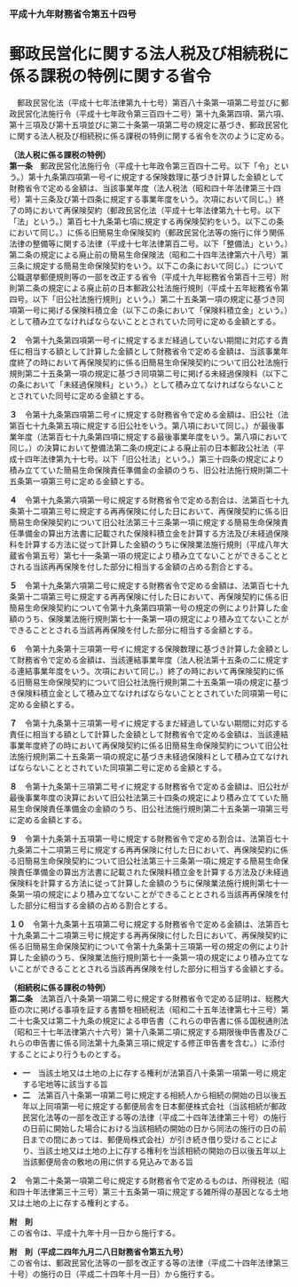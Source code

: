 ### 平成十九年財務省令第五十四号  
# 郵政民営化に関する法人税及び相続税に係る課税の特例に関する省令  
　郵政民営化法（平成十七年法律第九十七号）第百八十条第一項第二号並びに郵政民営化法施行令（平成十七年政令第三百四十二号）第十九条第四項、第六項、第十三項及び第十五項並びに第二十条第一項第二号の規定に基づき、郵政民営化に関する法人税及び相続税に係る課税の特例に関する省令を次のように定める。  
  
**（法人税に係る課税の特例）**  
**第一条**　郵政民営化法施行令（平成十七年政令第三百四十二号。以下「令」という。）第十九条第四項第一号イに規定する保険数理に基づき計算した金額として財務省令で定める金額は、当該事業年度（法人税法（昭和四十年法律第三十四号）第十三条及び第十四条に規定する事業年度をいう。次項において同じ。）終了の時において再保険契約（郵政民営化法（平成十七年法律第九十七号。以下「法」という。）第百七十九条第七項に規定する再保険契約をいう。以下この条において同じ。）に係る旧簡易生命保険契約（郵政民営化法等の施行に伴う関係法律の整備等に関する法律（平成十七年法律第百二号。以下「整備法」という。）第二条の規定による廃止前の簡易生命保険法（昭和二十四年法律第六十八号）第三条に規定する簡易生命保険契約をいう。以下この条において同じ。）について公職選挙郵便規則等の一部を改正する省令（平成十九年総務省令第百十三号）附則第二条の規定による廃止前の日本郵政公社法施行規則（平成十五年総務省令第四号。以下「旧公社法施行規則」という。）第二十五条第一項の規定に基づき同項第一号に掲げる保険料積立金（以下この条において「保険料積立金」という。）として積み立てなければならないこととされていた同号に定める金額とする。  
  
**２**　令第十九条第四項第一号イに規定するまだ経過していない期間に対応する責任に相当する額として計算した金額として財務省令で定める金額は、当該事業年度終了の時において再保険契約に係る旧簡易生命保険契約について旧公社法施行規則第二十五条第一項の規定に基づき同項第二号に掲げる未経過保険料（以下この条において「未経過保険料」という。）として積み立てなければならないこととされていた同号に定める金額とする。  
  
**３**　令第十九条第四項第二号イに規定する財務省令で定める金額は、旧公社（法第百七十九条第五項に規定する旧公社をいう。第八項において同じ。）が最後事業年度（法第百七十九条第四項に規定する最後事業年度をいう。第八項において同じ。）の決算において整備法第二条の規定による廃止前の日本郵政公社法（平成十四年法律第九十七号。以下「旧公社法」という。）第三十四条の規定により積み立てていた簡易生命保険責任準備金の金額のうち、旧公社法施行規則第二十五条第一項第三号に定める金額とする。  
  
**４**　令第十九条第六項第一号に規定する財務省令で定める割合は、法第百七十九条第十二項第三号に規定する再再保険に付した日において、再保険契約に係る旧簡易生命保険契約について旧公社法第三十三条第一項に規定する簡易生命保険責任準備金の算出方法書に記載された保険料積立金を計算する方法及び未経過保険料を計算する方法に従って計算した金額のうちに保険業法施行規則（平成八年大蔵省令第五号）第七十一条第一項の規定により積み立てないことができることとされる当該再再保険を付した部分に相当する金額の占める割合とする。  
  
**５**　令第十九条第六項第二号に規定する財務省令で定める金額は、法第百七十九条第十二項第三号に規定する再再保険に付した日において、再保険契約に係る旧簡易生命保険契約について令第十九条第四項第一号の規定の例により計算した金額のうち、保険業法施行規則第七十一条第一項の規定により積み立てないことができることとされる当該再再保険を付した部分に相当する金額とする。  
  
**６**　令第十九条第十三項第一号イに規定する保険数理に基づき計算した金額として財務省令で定める金額は、当該連結事業年度（法人税法第十五条の二に規定する連結事業年度をいう。次項において同じ。）終了の時において再保険契約に係る旧簡易生命保険契約について旧公社法施行規則第二十五条第一項の規定に基づき保険料積立金として積み立てなければならないこととされていた同項第一号に定める金額とする。  
  
**７**　令第十九条第十三項第一号イに規定するまだ経過していない期間に対応する責任に相当する額として計算した金額として財務省令で定める金額は、当該連結事業年度終了の時において再保険契約に係る旧簡易生命保険契約について旧公社法施行規則第二十五条第一項の規定に基づき未経過保険料として積み立てなければならないこととされていた同項第二号に定める金額とする。  
  
**８**　令第十九条第十三項第二号イに規定する財務省令で定める金額は、旧公社が最後事業年度の決算において旧公社法第三十四条の規定により積み立てていた簡易生命保険責任準備金の金額のうち、旧公社法施行規則第二十五条第一項第三号に定める金額とする。  
  
**９**　令第十九条第十五項第一号に規定する財務省令で定める割合は、法第百七十九条第二十二項第三号に規定する再再保険に付した日において、再保険契約に係る旧簡易生命保険契約について旧公社法第三十三条第一項に規定する簡易生命保険責任準備金の算出方法書に記載された保険料積立金を計算する方法及び未経過保険料を計算する方法に従って計算した金額のうちに保険業法施行規則第七十一条第一項の規定により積み立てないことができることとされる当該再再保険を付した部分に相当する金額の占める割合とする。  
  
**１０**　令第十九条第十五項第二号に規定する財務省令で定める金額は、法第百七十九条第二十二項第三号に規定する再再保険に付した日において、再保険契約に係る旧簡易生命保険契約について令第十九条第十三項第一号の規定の例により計算した金額のうち、保険業法施行規則第七十一条第一項の規定により積み立てないことができることとされる当該再再保険を付した部分に相当する金額とする。  
  
**（相続税に係る課税の特例）**  
**第二条**　法第百八十条第一項第二号に規定する財務省令で定める証明は、総務大臣の次に掲げる事項を証する書類を相続税法（昭和二十五年法律第七十三号）第二十七条又は第二十九条の規定による申告書（これらの申告書に係る国税通則法（昭和三十七年法律第六十六号）第十八条第二項に規定する期限後申告書及びこれらの申告書に係る同法第十九条第三項に規定する修正申告書を含む。）に添付することにより行うものとする。  
* **一**　当該土地又は土地の上に存する権利が法第百八十条第一項第一号に規定する宅地等に該当する旨  
* **二**　法第百八十条第一項第二号に規定する相続人から相続の開始の日以後五年以上同項第一号に規定する郵便局舎を日本郵便株式会社（当該相続が郵政民営化法等の一部を改正する等の法律（平成二十四年法律第三十号）の施行の日前に開始した場合における当該相続の開始の日から同法の施行の日の前日までの間にあっては、郵便局株式会社）が引き続き借り受けることにより、当該土地又は土地の上に存する権利を当該相続の開始の日以後五年以上当該郵便局舎の敷地の用に供する見込みである旨  
  
**２**　令第二十条第一項第二号に規定する財務省令で定めるものは、所得税法（昭和四十年法律第三十三号）第三十五条第一項に規定する雑所得の基因となる土地又は土地の上に存する権利とする。  
  
**附　則**  
この省令は、平成十九年十月一日から施行する。  
  
**附　則（平成二四年九月二八日財務省令第五九号）**  
この省令は、郵政民営化法等の一部を改正する等の法律（平成二十四年法律第三十号）の施行の日（平成二十四年十月一日）から施行する。  
  
